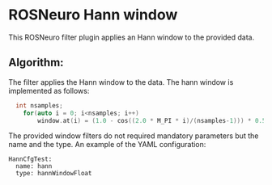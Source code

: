 # ROSNeuro Hann window

This ROSNeuro filter plugin applies an Hann window to the provided data.

## Algorithm:
The filter applies the Hann window to the data. The hann window is implemented as follows:
```cpp
  int nsamples;
	for(auto i = 0; i<nsamples; i++)
		window.at(i) = (1.0 - cos((2.0 * M_PI * i)/(nsamples-1))) * 0.5;
```
The provided window filters do not required mandatory parameters but the name and the type.
An example of the YAML configuration:
```
HannCfgTest:
  name: hann
  type: hannWindowFloat
```
